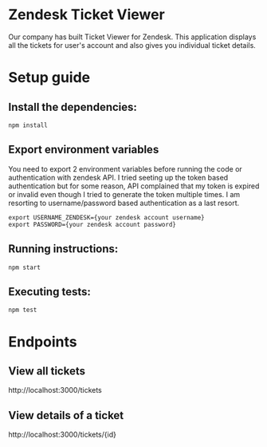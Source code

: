 # Zendesk Ticket Viewer

Our company has built Ticket Viewer for Zendesk. This application displays all the tickets for user's account and also gives you individual ticket details.

# Setup guide

## Install the dependencies:

```
npm install
```

## Export environment variables 
You need to export 2 environment variables before running the code or authentication with zendesk API. I tried seeting up the token based authentication but for some reason, API complained that my token is expired or invalid even though I tried to generate the token multiple times. I am resorting to username/password based authentication as a last resort.

```
export USERNAME_ZENDESK={your zendesk account username}
export PASSWORD={your zendesk account password}
```

## Running instructions:
```
npm start
```

## Executing tests:
```
npm test
```


# Endpoints

## View all tickets
http://localhost:3000/tickets


## View details of a ticket
http://localhost:3000/tickets/{id}

